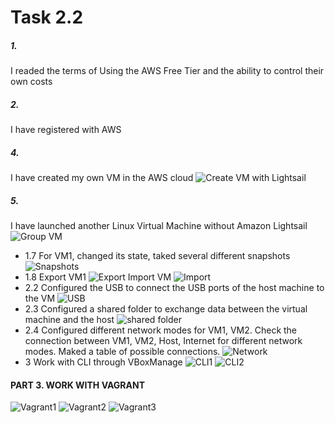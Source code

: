 # Task 2.2
##### 1. 
I readed the terms of Using the AWS Free Tier and the ability to control their own costs
##### 2. 
I have registered with AWS
##### 4. 
I have created my own VM in the AWS cloud
![Create VM with Lightsail](https://github.com/shizgara/DevOps_online_Rivne_2020Q42021Q1/blob/master/m2/task%202.2/images/4%20connect%20to%20instance.png)
##### 5.
I have launched another Linux Virtual Machine without Amazon Lightsail
![Group VM](https://github.com/shizgara/DevOps_online_Rivne_2020Q42021Q1/blob/master/m2/task%202.2/images/5%20Instance%20without%20Amazon%20Lightsail.png)
+ 1.7 For VM1, changed its state, taked several different snapshots
![Snapshots](https://github.com/shizgara/DevOps_online_Rivne_2020Q42021Q1/blob/master/m2/task%202.1/images/snapshot.png)
+ 1.8 
    Export VM1
![Export](https://github.com/shizgara/DevOps_online_Rivne_2020Q42021Q1/blob/master/m2/task%202.1/images/export.png)
    Import VM
![Import](https://github.com/shizgara/DevOps_online_Rivne_2020Q42021Q1/blob/master/m2/task%202.1/images/import.png)
+ 2.2 Configured the USB to connect the USB ports of the host machine to the VM
![USB](https://github.com/shizgara/DevOps_online_Rivne_2020Q42021Q1/blob/master/m2/task%202.1/images/usb.png)
+ 2.3 Configured a shared folder to exchange data between the virtual machine and the host
![shared folder](https://github.com/shizgara/DevOps_online_Rivne_2020Q42021Q1/blob/master/m2/task%202.1/images/shared.png)
+ 2.4 Configured different network modes for VM1, VM2. Check the connection between VM1, VM2, Host, Internet for different network modes. Maked a table of possible connections.
![Network](https://github.com/shizgara/DevOps_online_Rivne_2020Q42021Q1/blob/master/m2/task%202.1/images/Network.png)
+ 3 Work with CLI through VBoxManage
![CLI1](https://github.com/shizgara/DevOps_online_Rivne_2020Q42021Q1/blob/master/m2/task%202.1/images/CLI_1.png)
![CLI2](https://github.com/shizgara/DevOps_online_Rivne_2020Q42021Q1/blob/master/m2/task%202.1/images/CLI_2.png)



#### PART 3. WORK WITH VAGRANT

![Vagrant1](https://github.com/shizgara/DevOps_online_Rivne_2020Q42021Q1/blob/master/m2/task%202.1/images/vagrant1.png)
![Vagrant2](https://github.com/shizgara/DevOps_online_Rivne_2020Q42021Q1/blob/master/m2/task%202.1/images/vagrant2.png)
![Vagrant3](https://github.com/shizgara/DevOps_online_Rivne_2020Q42021Q1/blob/master/m2/task%202.1/images/vagrant3.png)






